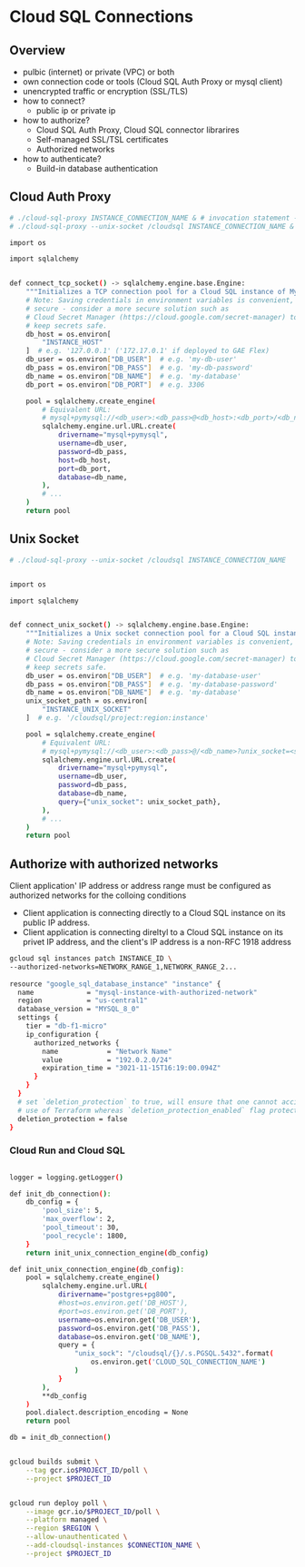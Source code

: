 # Cloud SQL Connections

## Overview

- pulbic (internet) or private (VPC) or both
- own connection code or tools (Cloud SQL Auth Proxy or mysql client)
- unencrypted traffic or encryption (SSL/TLS)
- how to connect?
    - public ip or private ip
- how to authorize?
    - Cloud SQL Auth Proxy, Cloud SQL connector librarires
    - Self-managed SSL/TSL certificates
    - Authorized networks
- how to authenticate?
    - Build-in database authentication


## Cloud Auth Proxy

```bash
# ./cloud-sql-proxy INSTANCE_CONNECTION_NAME & # invocation statement - use when, where?
# ./cloud-sql-proxy --unix-socket /cloudsql INSTANCE_CONNECTION_NAME &

import os

import sqlalchemy


def connect_tcp_socket() -> sqlalchemy.engine.base.Engine:
    """Initializes a TCP connection pool for a Cloud SQL instance of MySQL."""
    # Note: Saving credentials in environment variables is convenient, but not
    # secure - consider a more secure solution such as
    # Cloud Secret Manager (https://cloud.google.com/secret-manager) to help
    # keep secrets safe.
    db_host = os.environ[
        "INSTANCE_HOST"
    ]  # e.g. '127.0.0.1' ('172.17.0.1' if deployed to GAE Flex)
    db_user = os.environ["DB_USER"]  # e.g. 'my-db-user'
    db_pass = os.environ["DB_PASS"]  # e.g. 'my-db-password'
    db_name = os.environ["DB_NAME"]  # e.g. 'my-database'
    db_port = os.environ["DB_PORT"]  # e.g. 3306

    pool = sqlalchemy.create_engine(
        # Equivalent URL:
        # mysql+pymysql://<db_user>:<db_pass>@<db_host>:<db_port>/<db_name>
        sqlalchemy.engine.url.URL.create(
            drivername="mysql+pymysql",
            username=db_user,
            password=db_pass,
            host=db_host,
            port=db_port,
            database=db_name,
        ),
        # ...
    )
    return pool

```


## Unix Socket

```bash
# ./cloud-sql-proxy --unix-socket /cloudsql INSTANCE_CONNECTION_NAME 


import os

import sqlalchemy


def connect_unix_socket() -> sqlalchemy.engine.base.Engine:
    """Initializes a Unix socket connection pool for a Cloud SQL instance of MySQL."""
    # Note: Saving credentials in environment variables is convenient, but not
    # secure - consider a more secure solution such as
    # Cloud Secret Manager (https://cloud.google.com/secret-manager) to help
    # keep secrets safe.
    db_user = os.environ["DB_USER"]  # e.g. 'my-database-user'
    db_pass = os.environ["DB_PASS"]  # e.g. 'my-database-password'
    db_name = os.environ["DB_NAME"]  # e.g. 'my-database'
    unix_socket_path = os.environ[
        "INSTANCE_UNIX_SOCKET"
    ]  # e.g. '/cloudsql/project:region:instance'

    pool = sqlalchemy.create_engine(
        # Equivalent URL:
        # mysql+pymysql://<db_user>:<db_pass>@/<db_name>?unix_socket=<socket_path>/<cloud_sql_instance_name>
        sqlalchemy.engine.url.URL.create(
            drivername="mysql+pymysql",
            username=db_user,
            password=db_pass,
            database=db_name,
            query={"unix_socket": unix_socket_path},
        ),
        # ...
    )
    return pool

```

## Authorize with authorized networks

Client application' IP address or address range must be configured as authorized networks for the colloing conditions
- Client application is connecting directly to a Cloud SQL instance on its public IP address.
- Client application is connecting direltyl to a Cloud SQL instance on its privet IP address, and the client's IP address is a non-RFC 1918 address

```bash
gcloud sql instances patch INSTANCE_ID \
--authorized-networks=NETWORK_RANGE_1,NETWORK_RANGE_2...
    
resource "google_sql_database_instance" "instance" {
  name             = "mysql-instance-with-authorized-network"
  region           = "us-central1"
  database_version = "MYSQL_8_0"
  settings {
    tier = "db-f1-micro"
    ip_configuration {
      authorized_networks {
        name            = "Network Name"
        value           = "192.0.2.0/24"
        expiration_time = "3021-11-15T16:19:00.094Z"
      }
    }
  }
  # set `deletion_protection` to true, will ensure that one cannot accidentally delete this instance by
  # use of Terraform whereas `deletion_protection_enabled` flag protects this instance at the GCP level.
  deletion_protection = false
}
```

### Cloud Run and Cloud SQL

```bash

logger = logging.getLogger()

def init_db_connection():
    db_config = {
        'pool_size': 5,
        'max_overflow': 2,
        'pool_timeout': 30,
        'pool_recycle': 1800,
    }
    return init_unix_connection_engine(db_config)

def init_unix_connection_engine(db_config):
    pool = sqlalchemy.create_engine()   
        sqlalchemy.engine.url.URL(
            dirivername="postgres+pg800",
            #host=os.environ.get('DB_HOST'),
            #port=os.environ.get('DB_PORT'),
            username=os.environ.get('DB_USER'),
            password=os.environ.get('DB_PASS'),
            database=os.environ.get('DB_NAME'),
            query = {
                "unix_sock": "/cloudsql/{}/.s.PGSQL.5432".format(
                    os.environ.get('CLOUD_SQL_CONNECTION_NAME')
                )
            }
        ),
        **db_config
    )
    pool.dialect.description_encoding = None
    return pool

db = init_db_connection()


gcloud builds submit \
    --tag gcr.io$PROJECT_ID/poll \
    --project $PROJECT_ID


gcloud run deploy poll \
    --image gcr.io/$PROJECT_ID/poll \
    --platform managed \
    --region $REGION \
    --allow-unauthenticated \
    --add-cloudsql-instances $CONNECTION_NAME \
    --project $PROJECT_ID


```